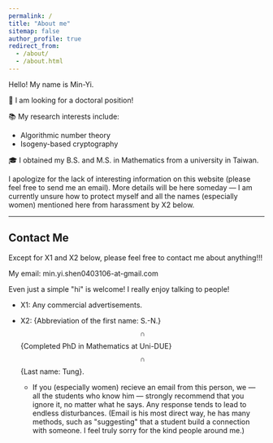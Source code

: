 ```yaml
---
permalink: /
title: "About me"
sitemap: false
author_profile: true
redirect_from: 
  - /about/
  - /about.html
---
```


Hello! My name is Min-Yi.

📢 I am looking for a doctoral position!

📚 My research interests include:

- Algorithmic number theory
- Isogeny-based cryptography

🎓 I obtained my B.S. and M.S. in Mathematics from a university in Taiwan.

I apologize for the lack of interesting information on this website (please feel free to send me an email). More details will be here someday — I am currently unsure how to protect myself and all the names (especially women) mentioned here from harassment by X2 below.

---

## Contact Me

Except for X1 and X2 below, please feel free to contact me about anything!!!

My email: min.yi.shen0403106-at-gmail.com

Even just a simple "hi" is welcome! I really enjoy talking to people!

- X1: Any commercial advertisements.
- X2: {Abbreviation of the first name: S.-N.}$$\,\cap\,$${Completed PhD in Mathematics at Uni-DUE}$$\,\cap\,$${Last name: Tung}.
  
  - If you (especially women) recieve an email from this person, we — all the students who know him — strongly recommend that you ignore it, no matter what he says. Any response tends to lead to endless disturbances. (Email is his most direct way, he has many methods, such as "suggesting" that a student build a connection with someone. I feel truly sorry for the kind people around me.)
